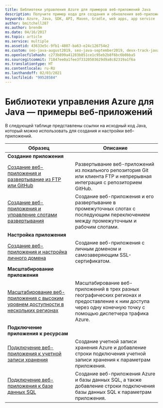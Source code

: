 ```yaml
---
title: Библиотеки управления Azure для примеров веб-приложений Java
description: Получите пример кода для создания и обновления веб-приложений Azure, размещенных в службе приложений, используя библиотеки управления Azure для Java.
keywords: Azure, Java, SDK, API, Maven, Gradle, web apps, app service
author: bmitchell287
ms.author: brendm
ms.date: 04/16/2017
ms.topic: article
ms.service: multiple
ms.assetid: 43633e5c-9fb1-4807-ba63-e24c126754e2
ms.custom: seo-java-august2019, seo-java-september2019, devx-track-java
ms.openlocfilehash: c273b899a41283b851ce1c95eb2b8f6bc6b0bba5
ms.sourcegitcommit: 71847ee0a1fee3f3320503629d9a8c82319a1f6a
ms.translationtype: HT
ms.contentlocale: ru-RU
ms.lasthandoff: 02/03/2021
ms.locfileid: "99528584"
---
```

# <a name="azure-management-libraries-for-java---web-app-samples"></a>Библиотеки управления Azure для Java — примеры веб-приложений 

В следующей таблице представлены ссылки на исходный код Java, который можно использовать для создания и настройки веб-приложений.

| Образец | Описание |
|---|---|
| **Создание приложения** ||
| [Создание веб-приложения и развертывание из FTP или GitHub][1] | Развертывание веб-приложений из локального репозитория Git или клиента FTP и непрерывная интеграция с репозиторием GitHub. |
| [Создание веб-приложения и управление слотами развертывания][2] | Создание веб-приложения и его развертывание в промежуточных слотах с последующим переключением между промежуточным и рабочим слотами. |
| **Настройка приложения** ||
| [Создание веб-приложения и настройка личного домена][3] | Создание веб-приложения с личным доменом и самозаверяющим SSL-сертификатом. |
| **Масштабирование приложения** ||
| [Масштабирование веб-приложения с высоким уровнем доступности в нескольких регионах][4] | Масштабирование веб-приложений в трех разных географических регионах и предоставление к ним доступа через одну конечную точку с помощью диспетчера трафика Azure. | 
| **Подключение приложения к ресурсам** ||
| [Подключение веб-приложения к учетной записи хранения][5] | Создание учетной записи хранения Azure и добавление строки подключения учетной записи хранения к параметрам приложения. |
| [Подключение веб-приложения к базе данных SQL][6] | Создание веб-приложения Azure и базы данных SQL, а также добавление строки подключения базы данных SQL к параметрам приложения. |

[1]: ./index.yml
[2]: https://github.com/Azure-Samples/app-service-java-manage-staging-and-production-slots-for-web-apps/
[3]: https://github.com/Azure-Samples/app-service-java-manage-web-apps-with-custom-domains/
[4]: https://github.com/Azure-Samples/app-service-java-scale-web-apps-on-linux
[5]: https://github.com/Azure-Samples/app-service-java-manage-storage-connections-for-web-apps/
[6]: https://github.com/Azure-Samples/app-service-java-manage-data-connections-for-web-apps/
